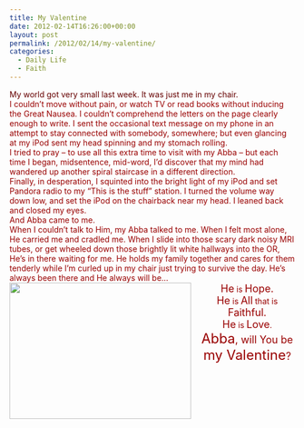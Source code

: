```yaml
---
title: My Valentine
date: 2012-02-14T16:26:00+00:00
layout: post
permalink: /2012/02/14/my-valentine/
categories:
  - Daily Life
  - Faith
---
```

<div style="color: #660000;">
  My world got very small last week. It was just me in my chair.
</div>

<div style="color: #990000;">
</div>

<div style="color: #990000;">
  I couldn’t move without pain, or watch TV or read books without inducing the Great Nausea. I couldn&#8217;t comprehend the letters on the page clearly enough to write. I sent the occasional text message on my phone in an attempt to stay connected with somebody, somewhere; but even glancing at my iPod sent my head spinning and my stomach rolling.
</div>

<div style="color: #990000;">
</div>

<div style="color: #990000;">
  I tried to pray – to use all this extra time to visit with my Abba – but each time I began, midsentence, mid-word, I’d discover that my mind had wandered up another spiral staircase in a different direction.
</div>

<div style="color: #990000;">
</div>

<div style="color: #990000;">
  Finally, in desperation, I squinted into the bright light of my iPod and set Pandora radio to my “This is the stuff” station. I turned the volume way down low, and set the iPod on the chairback near my head. I leaned back and closed my eyes.
</div>

<div style="color: #990000;">
</div>

<div style="color: #990000;">
  And Abba came to me.
</div>

<div style="color: #990000;">
</div>

<div style="color: #990000;">
  When I couldn’t talk to Him, my Abba talked to me. When I felt most alone, He carried me and cradled me. When I slide into those scary dark noisy MRI tubes, or get wheeled down those brightly lit white hallways into the OR, He’s in there waiting for me. He holds my family together and cares for them tenderly while I’m curled up in my chair just trying to survive the day. He’s always been there and He always will be&#8230;
</div>

<div style="color: #990000;">
</div>

<div style="color: #990000;">
</div>

<div style="clear: both; text-align: center;">
  <a href="http://4.bp.blogspot.com/-I7xBKk9In2Y/TzqKnW9AcXI/AAAAAAAAAD0/xWGpxTXnJUk/s1600/frozen+heart.jpg" style="clear: left; float: left; margin-bottom: 1em; margin-right: 1em;"><img border="0" height="240" src="https://i0.wp.com/4.bp.blogspot.com/-I7xBKk9In2Y/TzqKnW9AcXI/AAAAAAAAAD0/xWGpxTXnJUk/s320/frozen+heart.jpg?resize=320%2C240" width="320" data-recalc-dims="1" /></a>
</div>

<div style="color: #990000;">
</div>

<div style="color: #990000; text-align: center;">
  <span style="font-size: large;">He</span> is <span style="font-size: large;">Hope.</span>
</div>

<div style="text-align: center;">
</div>

<div style="color: #990000; text-align: center;">
  <span style="font-size: large;">He</span> is <span style="font-size: large;">All</span> that is <span style="font-size: large;">Faithful.</span>
</div>

<div style="color: #990000; text-align: center;">
  <span style="font-size: large;">He</span> is <span style="font-size: large;">Love</span>.
</div>

<div style="color: #990000; text-align: center;">
  <span style="font-size: large;"><span style="font-size: x-large;">Abba</span>, will You be <span style="font-size: x-large;">my Valentine</span>?</span>
</div>